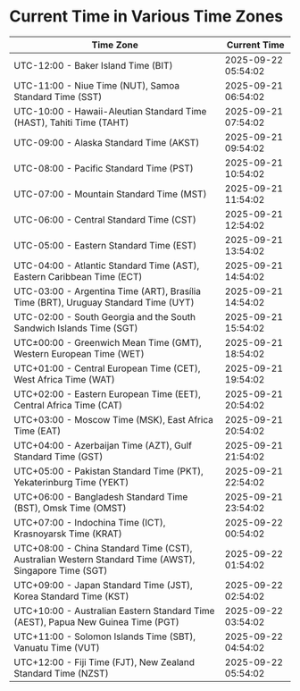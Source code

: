 # Current Time in Various Time Zones

| Time Zone | Current Time |
|-----------|--------------|
| UTC-12:00 - Baker Island Time (BIT) | 2025-09-22 05:54:02 |
| UTC-11:00 - Niue Time (NUT), Samoa Standard Time (SST) | 2025-09-21 06:54:02 |
| UTC-10:00 - Hawaii-Aleutian Standard Time (HAST), Tahiti Time (TAHT) | 2025-09-21 07:54:02 |
| UTC-09:00 - Alaska Standard Time (AKST) | 2025-09-21 09:54:02 |
| UTC-08:00 - Pacific Standard Time (PST) | 2025-09-21 10:54:02 |
| UTC-07:00 - Mountain Standard Time (MST) | 2025-09-21 11:54:02 |
| UTC-06:00 - Central Standard Time (CST) | 2025-09-21 12:54:02 |
| UTC-05:00 - Eastern Standard Time (EST) | 2025-09-21 13:54:02 |
| UTC-04:00 - Atlantic Standard Time (AST), Eastern Caribbean Time (ECT) | 2025-09-21 14:54:02 |
| UTC-03:00 - Argentina Time (ART), Brasília Time (BRT), Uruguay Standard Time (UYT) | 2025-09-21 14:54:02 |
| UTC-02:00 - South Georgia and the South Sandwich Islands Time (SGT) | 2025-09-21 15:54:02 |
| UTC±00:00 - Greenwich Mean Time (GMT), Western European Time (WET) | 2025-09-21 18:54:02 |
| UTC+01:00 - Central European Time (CET), West Africa Time (WAT) | 2025-09-21 19:54:02 |
| UTC+02:00 - Eastern European Time (EET), Central Africa Time (CAT) | 2025-09-21 20:54:02 |
| UTC+03:00 - Moscow Time (MSK), East Africa Time (EAT) | 2025-09-21 20:54:02 |
| UTC+04:00 - Azerbaijan Time (AZT), Gulf Standard Time (GST) | 2025-09-21 21:54:02 |
| UTC+05:00 - Pakistan Standard Time (PKT), Yekaterinburg Time (YEKT) | 2025-09-21 22:54:02 |
| UTC+06:00 - Bangladesh Standard Time (BST), Omsk Time (OMST) | 2025-09-21 23:54:02 |
| UTC+07:00 - Indochina Time (ICT), Krasnoyarsk Time (KRAT) | 2025-09-22 00:54:02 |
| UTC+08:00 - China Standard Time (CST), Australian Western Standard Time (AWST), Singapore Time (SGT) | 2025-09-22 01:54:02 |
| UTC+09:00 - Japan Standard Time (JST), Korea Standard Time (KST) | 2025-09-22 02:54:02 |
| UTC+10:00 - Australian Eastern Standard Time (AEST), Papua New Guinea Time (PGT) | 2025-09-22 03:54:02 |
| UTC+11:00 - Solomon Islands Time (SBT), Vanuatu Time (VUT) | 2025-09-22 04:54:02 |
| UTC+12:00 - Fiji Time (FJT), New Zealand Standard Time (NZST) | 2025-09-22 05:54:02 |
